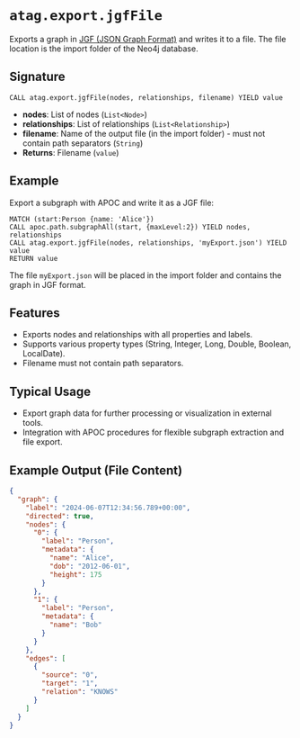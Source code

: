 # `atag.export.jgfFile`

Exports a graph in [JGF (JSON Graph Format)](https://jsongraphformat.info/) and writes it to a file. 
The file location is the import folder of the Neo4j database.

## Signature

```cypher
CALL atag.export.jgfFile(nodes, relationships, filename) YIELD value
```

- **nodes**: List of nodes (`List<Node>`)
- **relationships**: List of relationships (`List<Relationship>`)
- **filename**: Name of the output file (in the import folder) - must not contain path separators (`String`)
- **Returns**: Filename (`value`)

## Example

Export a subgraph with APOC and write it as a JGF file:

```cypher
MATCH (start:Person {name: 'Alice'})
CALL apoc.path.subgraphAll(start, {maxLevel:2}) YIELD nodes, relationships
CALL atag.export.jgfFile(nodes, relationships, 'myExport.json') YIELD value
RETURN value
```

The file `myExport.json` will be placed in the import folder and contains the graph in JGF format.

## Features

- Exports nodes and relationships with all properties and labels.
- Supports various property types (String, Integer, Long, Double, Boolean, LocalDate).
- Filename must not contain path separators.

## Typical Usage

- Export graph data for further processing or visualization in external tools.
- Integration with APOC procedures for flexible subgraph extraction and file export.

## Example Output (File Content)

```json
{
  "graph": {
    "label": "2024-06-07T12:34:56.789+00:00",
    "directed": true,
    "nodes": {
      "0": {
        "label": "Person",
        "metadata": {
          "name": "Alice",
          "dob": "2012-06-01",
          "height": 175
        }
      },
      "1": {
        "label": "Person",
        "metadata": {
          "name": "Bob"
        }
      }
    },
    "edges": [
      {
        "source": "0",
        "target": "1",
        "relation": "KNOWS"
      }
    ]
  }
}
```
